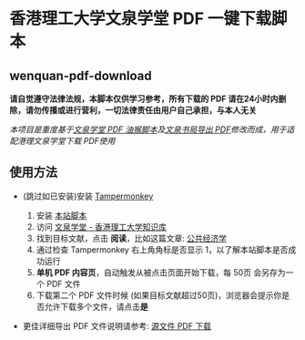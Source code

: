 # 香港理工大学文泉学堂 PDF 一键下载脚本 
## wenquan-pdf-download

**请自觉遵守法律法规，本脚本仅供学习参考，所有下载的 PDF 请在24小时内删除，请勿传播或进行营利，一切法律责任由用户自己承担，与本人无关**

_本项目是重度基于[文泉学堂 PDF 油猴脚本](https://github.com/Kevin0z0/wenquan-pdf-download)及[文泉书局导出 PDF](https://github.com/xxlllq/PDFBooks)修改而成，用于适配港理文泉学堂下载 PDF使用_
<br>
## 使用方法

- (跳过如已安装)安装 [Tampermonkey](https://chrome.google.com/webstore/detail/tampermonkey-beta/gcalenpjmijncebpfijmoaglllgpjagf)
    1. 安装 [本站脚本](https://greasyfork.org/en/scripts/432593)
    2. 访问 [文泉学堂 - 香港理工大学知识库](https://lib-hkpu.wqxuetang.com)
    3. 找到目标文献，点击 **阅读**，比如这篇文章: [公共经济学](https://lib-hkpu.wqxuetang.com/book/5189)
    4. 通过检查 Tampermonkey 右上角角标是否显示 1，以了解本站脚本是否成功运行
    5. **单机 PDF 内容页**，自动触发从被点击页面开始下载，每 50页 会另存为一个 PDF 文件
    6. 下载第二个 PDF 文件时候 (如果目标文献超过50页)，浏览器会提示你是否允许下载多个文件，请点击**是**


- 更佳详细导出 PDF 文件说明请参考: [源文件 PDF 下载](https://github.com/xxlllq/PDFBooks/blob/main/README.md#%E6%BA%90%E6%96%87%E4%BB%B6pdf%E4%B8%8B%E8%BD%BD)